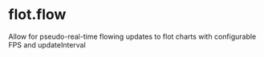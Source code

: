 # flot.flow
Allow for pseudo-real-time flowing updates to flot charts with configurable FPS and updateInterval

